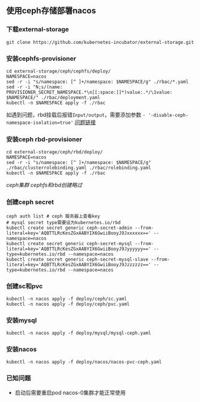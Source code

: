 ## 使用ceph存储部署nacos

### 下载external-storage
```shell
git clone https://github.com/kubernetes-incubator/external-storage.git
```

### 安装cephfs-provisioner
```shell
cd external-storage/ceph/cephfs/deploy/
NAMESPACE=nacos
sed -r -i "s/namespace: [^ ]+/namespace: $NAMESPACE/g" ./rbac/*.yaml
sed -r -i "N;s/(name: PROVISIONER_SECRET_NAMESPACE.*\n[[:space:]]*)value:.*/\1value: $NAMESPACE/" ./rbac/deployment.yaml
kubectl -n $NAMESPACE apply -f ./rbac
```

如遇到问题，rbd挂载后报错`Input/output`，需要添加参数 `- '-disable-ceph-namespace-isolation=true'`
[问题链接](https://github.com/kubernetes-incubator/external-storage/issues/345#issuecomment-414892515)

### 安装ceph rbd-provisioner
```shell
cd external-storage/ceph/rbd/deploy/
NAMESPACE=nacos
sed -r -i "s/namespace: [^ ]+/namespace: $NAMESPACE/g" ./rbac/clusterrolebinding.yaml ./rbac/rolebinding.yaml
kubectl -n $NAMESPACE apply -f ./rbac
```

*ceph集群 cephfs和rbd创建略过*

### 创建ceph secret
```shell
ceph auth list # ceph 服务器上查看key
# mysql secret type需要设为kubernetes.io/rbd
kubectl create secret generic ceph-secret-admin --from-literal=key='AQBTTLRcKesZGxAABYIX6GwiiBooyJ9Jxxxxxx==' --namespace=nacos
kubectl create secret generic ceph-secret-mysql --from-literal=key='AQBTTLRcKesZGxAABYIX6GwiiBooyJ9Jyyyyyy==' --type=kubernetes.io/rbd --namespace=nacos
kubectl create secret generic ceph-secret-mysql-slave --from-literal=key='AQBTTLRcKesZGxAABYIX6GwiiBooyJ9Jzzzzzz==' --type=kubernetes.io/rbd --namespace=nacos
```

### 创建sc和pvc
```shell
kubectl -n nacos apply -f deploy/ceph/sc.yaml
kubectl -n nacos apply -f deploy/ceph/pvc.yaml
```

### 安装mysql
```shell
kubectl -n nacos apply -f deploy/mysql/mysql-ceph.yaml
```

### 安装nacos
```shell
kubectl -n nacos apply -f deploy/nacos/nacos-pvc-ceph.yaml
```

### 已知问题
  - 启动后需要重启pod nacos-0集群才能正常使用
